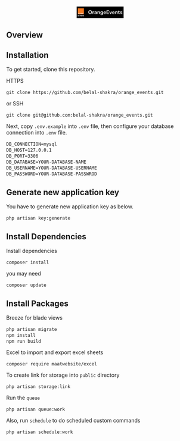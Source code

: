 <p align="center">
  <a href="#" target="_blank">
    <img src="public/assets/brand/orangeEvents.png" alt="Laravel Logo" style="max-width: 25%; height: auto;">
  </a>
</p>



## Overview


## Installation

To get started, clone this repository.    

HTTPS
```
git clone https://github.com/belal-shakra/orange_events.git
```

or SSH
```
git clone git@github.com:belal-shakra/orange_events.git
```

Next, copy `.env.example` into `.env` file, then configure your database connection into `.env` file.

```
DB_CONNECTION=mysql
DB_HOST=127.0.0.1
DB_PORT=3306
DB_DATABASE=YOUR-DATABASE-NAME
DB_USERNAME=YOUR-DATABASE-USERNAME
DB_PASSWORD=YOUR-DATABASE-PASSWROD
```


## Generate new application key

You have to generate new application key as below.

```
php artisan key:generate
```


## Install Dependencies

Install dependencies

```
composer install
```

you may need

```
composer update
```

## Install Packages

Breeze for blade views

```
php artisan migrate
npm install
npm run build
```


Excel to import and export excel sheets

```
composer require maatwebsite/excel 
```


To create link for storage into `public` directory

```
php artisan storage:link
```


Run the `queue`

```
php artisan queue:work
```

Also, run `schedule` to do scheduled custom commands

```
php artisan schedule:work
```
